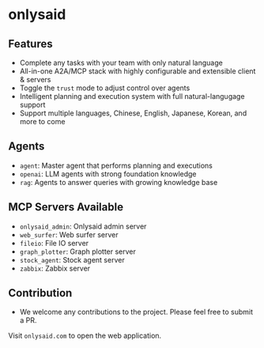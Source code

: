 # onlysaid

## Features

- Complete any tasks with your team with only natural language
- All-in-one A2A/MCP stack with highly configurable and extensible client & servers
- Toggle the `trust` mode to adjust control over agents
- Intelligent planning and execution system with full natural-langugage support
- Support multiple languages, Chinese, English, Japanese, Korean, and more to come

## Agents

- `agent`: Master agent that performs planning and executions
- `openai`: LLM agents with strong foundation knowledge
- `rag`: Agents to answer queries with growing knowledge base

## MCP Servers Available

- `onlysaid_admin`: Onlysaid admin server
- `web_surfer`: Web surfer server
- `fileio`: File IO server
- `graph_plotter`: Graph plotter server
- `stock_agent`: Stock agent server
- `zabbix`: Zabbix server

## Contribution

- We welcome any contributions to the project. Please feel free to submit a PR.

Visit `onlysaid.com` to open the web application.
